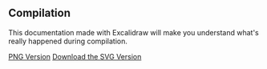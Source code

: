 ## Compilation

This documentation made with Excalidraw will make you understand what's really happened during compilation.

[PNG Version](https://github.com/B1rby/Pwn-Journey/blob/main/C/Compiling%20in%20GNU%20linux%20C.png)
[Download the SVG Version](https://github.com/B1rby/Pwn-Journey/blob/main/C/Compiling%20in%20GNU%20linux%20C.rar)
